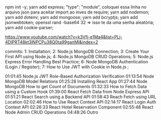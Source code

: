 npm init -y;
yarn add express;
"type": "module", coloquei essa linha no arquivo json para aceitar import ao inves de require;
yarn add nodemon;
yarn add dotenv;
yarn add mongoose;
yarn add bcryptjs;
yarn add jsonwebtoken;
openssl rand -base64 32 => isso te da uma senha aleatória;
yarn add cookie-parser;



https://www.youtube.com/watch?v=k3Vfj-e1Ma4&list=PLj-4DlPRT48kt3lNPCPu38Q0ta99ganMI&index=2


commits:
1: Installation;
2: Node.js MongoDB Connection;
3: Create Your First API using Node.js;
4: Node.js MongoDB CRUD Operations;
5: Node.js Express Error Handling Best Practice;
6: Node MongoDB Authentication (Login / Register);
7: How to Use JWT with Cookie in Node.js ;

<!-- ================= -->

01:01:45 Node.js JWT Role-Based Authorization Verification
01:13:54 Node MongoDB Model Relations
01:25:28 Installing React App
01:27:44 Node MongoDB How to get Count of Documents
01:32:33 How to Fetch Data using a Custom Hook
01:39:00 React Fetch Data from Node Express API
01:51:21 React Search using a Backend API
01:58:43 Reach Fetch using URL Location
02:02:46 How to Use React Context API
02:14:17 React Login Auth Context API
02:26:33 React Hotel Reservation Component
02:55:48 React Node Admin CRUD Operations
04:48:26 Outro